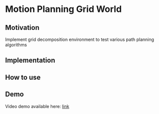 # Motion Planning Grid World
## Motivation
Implement grid decomposition environment to test various path planning algorithms


## Implementation


## How to use

## Demo

Video demo available here: [link](https://www.youtube.com/watch?v=nAne4CkpFkY)
